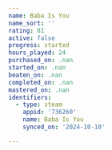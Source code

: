 ```yaml
---
name: Baba Is You
name_sort: ''
rating: 81
active: false
progress: started
hours_played: 24
purchased_on: .nan
started_on: .nan
beaten_on: .nan
completed_on: .nan
mastered_on: .nan
identifiers:
  - type: steam
    appid: '736260'
    name: Baba Is You
    synced_on: '2024-10-10'

---
```

